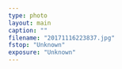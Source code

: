```yaml
---
type: photo
layout: main
caption: ""
filename: "20171116223837.jpg"
fstop: "Unknown"
exposure: "Unknown"
---
```

